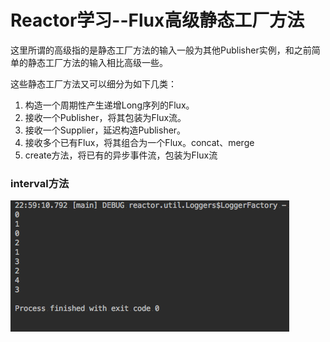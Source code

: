 # Reactor学习--Flux高级静态工厂方法

这里所谓的高级指的是静态工厂方法的输入一般为其他Publisher实例，和之前简单的静态工厂方法的输入相比高级一些。

这些静态工厂方法又可以细分为如下几类：

1. 构造一个周期性产生递增Long序列的Flux。
2. 接收一个Publisher，将其包装为Flux流。
3. 接收一个Supplier，延迟构造Publisher。
4. 接收多个已有Flux，将其组合为一个Flux。concat、merge
5. create方法，将已有的异步事件流，包装为Flux流

### interval方法



![](/assets/mergedFlux.png)

